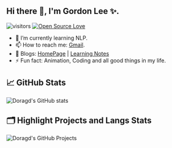 ## Hi there 👋, I'm Gordon Lee ✨.

![visitors](https://visitor-badge.laobi.icu/badge?page_id=doragd.doragd)
[![Open Source Love](https://badges.frapsoft.com/os/v1/open-source.svg?v=102)](https://github.com/ellerbrock/open-source-badge/)

- 🌱 I’m currently learning NLP.
- 📫 How to reach me: [Gmail](mailto:guodun.li@gmail.com).
- 📝 Blogs: [HomePage](https://doragd.github.io) | [Learning Notes](https://www.cnblogs.com/doragd)
- ⚡ Fun fact: Animation, Coding and all good things in my life.

## &#x1f4c8; GitHub Stats
![Doragd's GitHub stats](https://github-readme-stats.vercel.app/api?username=doragd&theme=nightowl&show_icons=true)



## 🗂️ Highlight Projects and Langs Stats
![Doragd's GitHub Projects](https://github-readme-stats.vercel.app/api/pin/?username=doragd&repo=Chinese-Chatbot-PyTorch-Implementation&theme=tokyonight&show_icons=true)
